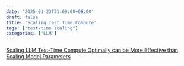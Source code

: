 ```yaml
---
date: '2025-01-23T21:00:00+08:00'
draft: false
title: 'Scaling Test Time Compute'
tags: ["test-time scaling"]
categories: ["LLM"]
---
```


[Scaling LLM Test-Time Compute Optimally can be More Effective than Scaling Model Parameters](https://xves6ft58q.feishu.cn/docx/QF3nd0H9ooEFCpxM8kycb7yBnic?from=from_copylink)
